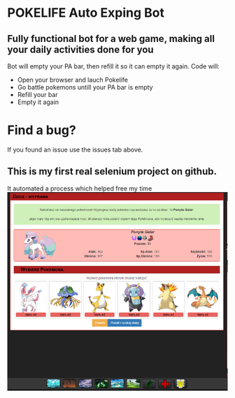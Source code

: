 # POKELIFE Auto Exping Bot


## Fully functional bot for a web game, making all your daily activities done for you

Bot will empty your PA bar, then refill it so it can empty it again. Code will:

* Open your browser and lauch Pokelife 
* Go battle pokemons untill your PA bar is empty
* Refill your bar 
* Empty it again



# Find a bug?
If you found an issue use the issues tab above.

## This is my first real selenium project on github.
It automated a process which helped free my time
![alt text](zdjecie.png)